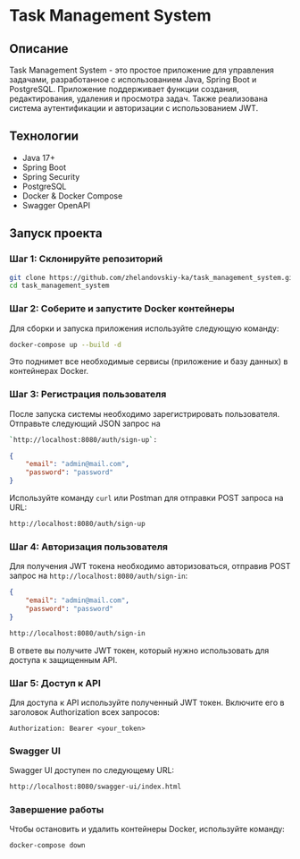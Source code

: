 
# Task Management System

## Описание

Task Management System - это простое приложение для управления задачами, разработанное с использованием Java, Spring Boot и PostgreSQL. Приложение поддерживает функции создания, редактирования, удаления и просмотра задач. Также реализована система аутентификации и авторизации с использованием JWT.

## Технологии

- Java 17+
- Spring Boot
- Spring Security
- PostgreSQL
- Docker & Docker Compose
- Swagger OpenAPI

## Запуск проекта

### Шаг 1: Склонируйте репозиторий

```bash
git clone https://github.com/zhelandovskiy-ka/task_management_system.git
cd task_management_system
```

### Шаг 2: Соберите и запустите Docker контейнеры

Для сборки и запуска приложения используйте следующую команду:

```bash
docker-compose up --build -d
```

Это поднимет все необходимые сервисы (приложение и базу данных) в контейнерах Docker.

### Шаг 3: Регистрация пользователя

После запуска системы необходимо зарегистрировать пользователя. Отправьте следующий JSON запрос на 
```bash
`http://localhost:8080/auth/sign-up`:
```
```json
{
    "email": "admin@mail.com",
    "password": "password"
}
```

Используйте команду `curl` или Postman для отправки POST запроса на URL:

```bash
http://localhost:8080/auth/sign-up
```

### Шаг 4: Авторизация пользователя

Для получения JWT токена необходимо авторизоваться, отправив POST запрос на `http://localhost:8080/auth/sign-in`:

```json
{
    "email": "admin@mail.com",
    "password": "password"
}
```

```bash
http://localhost:8080/auth/sign-in
```

В ответе вы получите JWT токен, который нужно использовать для доступа к защищенным API.

### Шаг 5: Доступ к API

Для доступа к API используйте полученный JWT токен. Включите его в заголовок Authorization всех запросов:

```
Authorization: Bearer <your_token>
```

### Swagger UI

Swagger UI доступен по следующему URL:

```bash
http://localhost:8080/swagger-ui/index.html
```

### Завершение работы

Чтобы остановить и удалить контейнеры Docker, используйте команду:

```bash
docker-compose down
```
